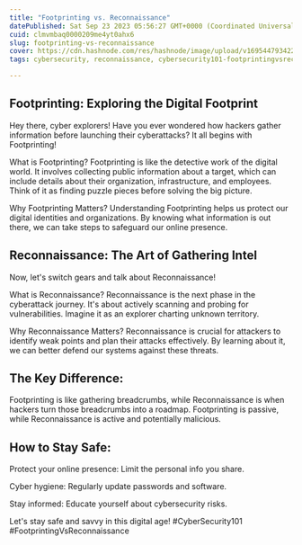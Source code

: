```yaml
---
title: "Footprinting vs. Reconnaissance"
datePublished: Sat Sep 23 2023 05:56:27 GMT+0000 (Coordinated Universal Time)
cuid: clmvmbaq0000209me4yt0ahx6
slug: footprinting-vs-reconnaissance
cover: https://cdn.hashnode.com/res/hashnode/image/upload/v1695447934224/3c5081ce-a4ce-4d73-95a3-073abfcc9ec7.png
tags: cybersecurity, reconnaissance, cybersecurity101-footprintingvsreconnaissance, footprinting

---
```


## Footprinting: Exploring the Digital Footprint

Hey there, cyber explorers! Have you ever wondered how hackers gather information before launching their cyberattacks? It all begins with Footprinting!

What is Footprinting? Footprinting is like the detective work of the digital world. It involves collecting public information about a target, which can include details about their organization, infrastructure, and employees. Think of it as finding puzzle pieces before solving the big picture.

Why Footprinting Matters? Understanding Footprinting helps us protect our digital identities and organizations. By knowing what information is out there, we can take steps to safeguard our online presence.

## Reconnaissance: The Art of Gathering Intel

Now, let's switch gears and talk about Reconnaissance!

What is Reconnaissance? Reconnaissance is the next phase in the cyberattack journey. It's about actively scanning and probing for vulnerabilities. Imagine it as an explorer charting unknown territory.

Why Reconnaissance Matters? Reconnaissance is crucial for attackers to identify weak points and plan their attacks effectively. By learning about it, we can better defend our systems against these threats.

## The Key Difference:

Footprinting is like gathering breadcrumbs, while Reconnaissance is when hackers turn those breadcrumbs into a roadmap. Footprinting is passive, while Reconnaissance is active and potentially malicious.

## How to Stay Safe:

Protect your online presence: Limit the personal info you share.

Cyber hygiene: Regularly update passwords and software.

Stay informed: Educate yourself about cybersecurity risks.

Let's stay safe and savvy in this digital age! #CyberSecurity101 #FootprintingVsReconnaissance